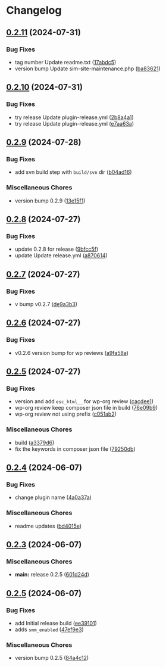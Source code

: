 # Changelog

## [0.2.11](https://github.com/devuri/wp-site-maintenance/compare/0.2.10...0.2.11) (2024-07-31)


### Bug Fixes

* tag number Update readme.txt ([17abdc5](https://github.com/devuri/wp-site-maintenance/commit/17abdc549f585846b6b9c38ecfce9f3ed5115d8c))
* version bump Update sim-site-maintenance.php ([ba83621](https://github.com/devuri/wp-site-maintenance/commit/ba83621b9409c424f503d7e300f5844847973e39))

## [0.2.10](https://github.com/devuri/wp-site-maintenance/compare/0.2.9...0.2.10) (2024-07-31)


### Bug Fixes

* try release Update plugin-release.yml ([2b8a4a1](https://github.com/devuri/wp-site-maintenance/commit/2b8a4a12f1b6b358babb4eaf3a0d890bf3d292fe))
* try release Update plugin-release.yml ([e7aa63a](https://github.com/devuri/wp-site-maintenance/commit/e7aa63ae461307e4005f45e6a867db540a9b5e15))

## [0.2.9](https://github.com/devuri/wp-site-maintenance/compare/0.2.8...0.2.9) (2024-07-28)


### Bug Fixes

* add svn build step with `build/svn` dir ([b04ad16](https://github.com/devuri/wp-site-maintenance/commit/b04ad16cdf423ebcebf7e9169afa143a145317ed))


### Miscellaneous Chores

* version bump 0.2.9 ([13e15f1](https://github.com/devuri/wp-site-maintenance/commit/13e15f1d90ff0f5788c79ccf35c8414e61834331))

## [0.2.8](https://github.com/devuri/wp-site-maintenance/compare/0.2.7...0.2.8) (2024-07-27)


### Bug Fixes

* update 0.2.8 for release ([9bfcc5f](https://github.com/devuri/wp-site-maintenance/commit/9bfcc5fd0ff594f07c310b45dbec358512c2217b))
* update Update release.yml ([a870614](https://github.com/devuri/wp-site-maintenance/commit/a870614717afd7f863a51c802ae5faa91bb7652b))

## [0.2.7](https://github.com/devuri/wp-site-maintenance/compare/0.2.6...0.2.7) (2024-07-27)


### Bug Fixes

* v bump v0.2.7 ([de9a3b3](https://github.com/devuri/wp-site-maintenance/commit/de9a3b36d40f47d847c52550a5fa5b820f8655ac))

## [0.2.6](https://github.com/devuri/wp-site-maintenance/compare/0.2.5...0.2.6) (2024-07-27)


### Bug Fixes

* v0.2.6 version bump for wp reviews ([a9fa58a](https://github.com/devuri/wp-site-maintenance/commit/a9fa58ae65438b86eb8f458148f9230b6145a7dd))

## [0.2.5](https://github.com/devuri/wp-site-maintenance/compare/0.2.4...0.2.5) (2024-07-27)


### Bug Fixes

* version and add `esc_html__` for wp-org review ([cacdee1](https://github.com/devuri/wp-site-maintenance/commit/cacdee15231262ff4b937706f004f5d1d8df3a14))
* wp-org review keep composer json file in build ([76e09b9](https://github.com/devuri/wp-site-maintenance/commit/76e09b98e52eefee9d3358efab115c4c50372f83))
* wp-org review not using prefix ([c051ab2](https://github.com/devuri/wp-site-maintenance/commit/c051ab272e7a729784d0f2edbc3760ea3bdb7fd9))


### Miscellaneous Chores

* build ([a3379d6](https://github.com/devuri/wp-site-maintenance/commit/a3379d61dba8db51b7595de274d5cf2c382a8cdc))
* fix the keywords in composer json file ([79250db](https://github.com/devuri/wp-site-maintenance/commit/79250db174f42cdd516a7f4b32c8efb1c6eace39))

## [0.2.4](https://github.com/devuri/wp-site-maintenance/compare/0.2.3...0.2.4) (2024-06-07)


### Bug Fixes

* change plugin name ([4a0a37a](https://github.com/devuri/wp-site-maintenance/commit/4a0a37a772987a0d930e09dc88892c8a52862395))


### Miscellaneous Chores

* readme updates ([bd4015e](https://github.com/devuri/wp-site-maintenance/commit/bd4015e0f2c9def140e7055fd28ab34332cbe86f))

## [0.2.3](https://github.com/devuri/wp-site-maintenance/compare/0.2.5...0.2.3) (2024-06-07)


### Miscellaneous Chores

* **main:** release 0.2.5 ([601d24d](https://github.com/devuri/wp-site-maintenance/commit/601d24dbe0f1e09110250dd76d837c0bbc9cc388))

## [0.2.5](https://github.com/devuri/wp-site-maintenance/compare/v0.2.1...0.2.5) (2024-06-07)


### Bug Fixes

* add Initial release build ([ee39101](https://github.com/devuri/wp-site-maintenance/commit/ee3910145fb69b507baeda8dfa75e5dc072c3af8))
* adds `smm_enabled` ([47ef9e3](https://github.com/devuri/wp-site-maintenance/commit/47ef9e3e0106f2b989ba856d2b5326a29c6ec184))


### Miscellaneous Chores

* version bump 0.2.5 ([84a4c12](https://github.com/devuri/wp-site-maintenance/commit/84a4c127d1b99e65f39a740f6171f1bb75cfc69b))
